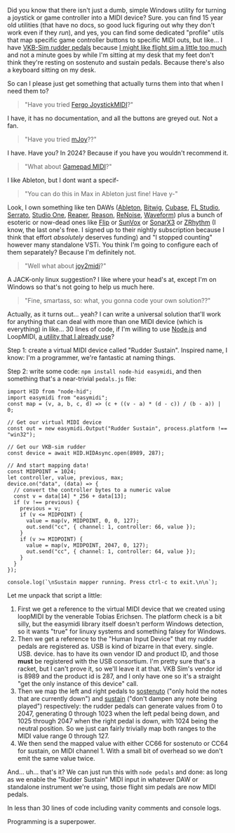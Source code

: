 Did you know that there isn't just a dumb, simple Windows utility for turning a joystick or game controller into a MIDI device? Sure. you can find 15 year old utilities (that have no docs, so good luck figuring out why they don't work even if they _run_), and yes, you can find some dedicated "profile" utils that map specific game controller buttons to specific MIDI outs, but like... I have [VKB-Sim rudder pedals](https://www.vkbcontrollers.com/products/t-rudders-mk-v-rudder-pedals) because [I might like flight sim a little too much](https://pomax.github.io/are-we-flying/) and not a minute goes by while I'm sitting at my desk that my feet don't think they're resting on sostenuto and sustain pedals. Because there's also a keyboard sitting on my desk. 

So can I please just get something that actually turns them into that when I need them to?

> "Have you tried [Fergo JoystickMIDI](https://www.fergonez.net/softwares/fjoymidi)?"

I have, it has no documentation, and all the buttons are greyed out. Not a fan.

> "Have you tried [mJoy](http://www.otk.it/mjoy/)??"

I have. Have you? In 2024? Because if you have you wouldn't recommend it.

> "What about [Gamepad MIDI](https://www.kaskobi.com/gamepadmidi)?"

I like Ableton, but I dont want a specif-

> "You can do this in Max in Ableton just fine! Have y-"

Look, I own something like ten DAWs ([Ableton](https://www.ableton.com/en/), [Bitwig](https://www.bitwig.com/), [Cubase](https://www.steinberg.net/cubase/), [FL Studio](https://www.image-line.com), [Serrato](https://serato.com/), [Studio One](https://www.presonus.com/en/studio-one.html), [Reaper](https://www.reaper.fm/), [Reason](https://www.reasonstudios.com/), [ReNoise](https://www.renoise.com/), [Waveform](https://www.tracktion.com/products/waveform-pro)) plus a bunch of esoteric or now-dead ones like [Flip](https://www.flipsampler.com/) or [SunVox](https://warmplace.ru/soft/sunvox/) or [SonarX3](https://www.soundonsound.com/reviews/cakewalk-sonar-x3-producer) or [ZRhythm](https://www.zrythm.org/en/index.html) (I know, the last one's free. I signed up to their nightly subscription because I think that effort _absolutely_ deserves funding) and "I stopped counting" however many standalone VSTi. You think I'm going to configure each of them separately? Because I'm definitely not.

> "Well what about [joy2midi](https://github.com/jessecrossen/hautmidi/tree/master/joy2midi)?"

A JACK-only linux suggestion? I like where your head's at, except I'm on Windows so that's not going to help us much here.

> "Fine, smartass, so: what, you gonna code your own solution??"

Actually, as it turns out... yeah? I can write a universal solution that'll work for anything that can deal with more than one MIDI device (which is everything) in like... 30 lines of code, if I'm willing to use [Node.js](https://nodejs.org/en) and LoopMIDI, [a utility that I already use](https://www.tobias-erichsen.de/software/loopmidi.html)?

Step 1: create a virtual MIDI device called "Rudder Sustain". Inspired name, I know: I'm a programmer, we're fantastic at naming things.

Step 2: write some code: `npm install node-hid easymidi`, and then something that's a near-trivial `pedals.js` file:

```
import HID from "node-hid";
import easymidi from "easymidi";
const map = (v, a, b, c, d) => (c + ((v - a) * (d - c)) / (b - a)) | 0;

// Get our virtual MIDI device
const out = new easymidi.Output("Rudder Sustain", process.platform !== "win32");

// Get our VKB-sim rudder
const device = await HID.HIDAsync.open(8989, 287);

// And start mapping data!
const MIDPOINT = 1024;
let controller, value, previous, max;
device.on("data", (data) => {
  // convert the controller bytes to a numeric value
  const v = data[14] * 256 + data[13];
  if (v !== previous) {
    previous = v;
    if (v <= MIDPOINT) {
      value = map(v, MIDPOINT, 0, 0, 127);
      out.send("cc", { channel: 1, controller: 66, value });
    }
    if (v >= MIDPOINT) {
      value = map(v, MIDPOINT, 2047, 0, 127);
      out.send("cc", { channel: 1, controller: 64, value });
    }
  }
});

console.log(`\nSustain mapper running. Press ctrl-c to exit.\n\n`);
```

Let me unpack that script a little:

1. First we get a reference to the virtual MIDI device that we created using loopMIDI by the venerable Tobias Erichsen. The platform check is a bit silly, but the easymidi library itself doesn't perform Windows detection, so it wants "true" for linuxy systems and something falsey for Windows.
1. Then we get a reference to the "Human Input Device" that my rudder pedals are registered as. USB is kind of bizarre in that every. single. USB. device. has to have its own vendor ID and product ID, and those **must** be registered with the USB consortium. I'm pretty sure that's a racket, but I can't prove it, so we'll leave it at that. VKB Sim's vendor id is 8989 and the product id is 287, and I only have one so it's a straight "get the only instance of this device" call.
1. Then we map the left and right pedals to [sostenuto](https://en.wikipedia.org/wiki/Piano_pedals#Sostenuto_pedal) ("only hold the notes that are currently down") and [sustain](https://en.wikipedia.org/wiki/Sustain_pedal) ("don't dampen any note being played") respectively: the rudder pedals can generate values from 0 to 2047,  generating 0 through 1023 when the left pedal being down, and 1025 through 2047 when the right pedal is down, with 1024 being the neutral position. So we just can fairly trivially map both ranges to the MIDI value range 0 through 127.
1. We then send the mapped value with either CC66 for sostenuto or CC64 for sustain, on MIDI channel 1. With a small bit of overhead so we don't emit the same value twice.

And... uh... that's it?  We can just run this with `node pedals` and done: as long as we enable the "Rudder Sustain" MIDI input  in whatever DAW or standalone instrument we're using, those flight sim pedals are now MIDI pedals. 

In less than 30 lines of code including vanity comments and console logs.

Programming is a superpower.